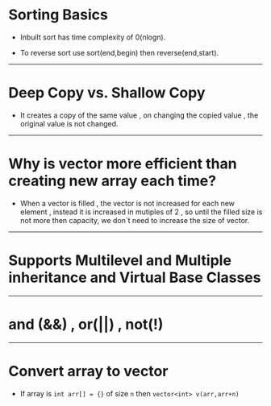 # Sorting Basics
- Inbuilt sort has time complexity of 0(nlogn).

- To reverse sort use sort(end,begin) then reverse(end,start).

---
# Deep Copy vs. Shallow Copy
- It creates a copy of the same value , on changing the copied value , the original value is not changed.

---
# Why is vector more efficient than creating new array each time?
- When a vector is filled , the vector is not increased for each new element , instead it is increased in mutiples of 2 , so until the filled size is not more then capacity, we don`t need to increase the size of vector.

---
# Supports Multilevel and Multiple inheritance and Virtual Base Classes

---
# and (&&) , or(||) , not(!)

---
# Convert array to vector
- If array is `int arr[] = {}` of size `n` then `vector<int> v(arr,arr+n)`